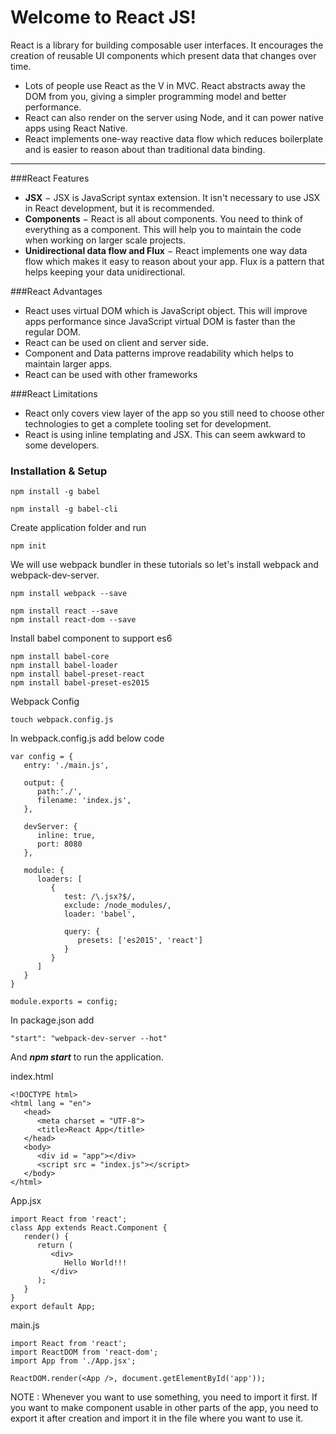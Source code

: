 Welcome to React JS!
===================


React is a library for building composable user interfaces. It encourages the creation of reusable UI components which present data that changes over time.

 - Lots of people use React as the V in MVC. React abstracts away the DOM from you, giving a simpler programming model and better performance. 
 - React can also render on the server using Node, and it can power native apps using React Native. 
 - React implements one-way reactive data flow which reduces boilerplate and is easier to reason about than traditional data binding.

----------


###React Features

- **JSX** − JSX is JavaScript syntax extension. It isn't necessary to use JSX in React development, but it is recommended.
- **Components** − React is all about components. You need to think of everything as a component. This will help you to maintain the code when working on larger scale projects.
- **Unidirectional data flow and Flux** − React implements one way data flow which makes it easy to reason about your app. Flux is a pattern that helps keeping your data unidirectional.

###React Advantages
- React uses virtual DOM which is JavaScript object. This will improve apps performance since JavaScript virtual DOM is faster than the regular DOM.
- React can be used on client and server side.
- Component and Data patterns improve readability which helps to maintain larger apps.
- React can be used with other frameworks

###React Limitations
- React only covers view layer of the app so you still need to choose other technologies to get a complete tooling set for development.
- React is using inline templating and JSX. This can seem awkward to some developers.

### Installation & Setup

```
npm install -g babel
```
```
npm install -g babel-cli
```
Create application folder and run
```
npm init
```
We will use webpack bundler in these tutorials so let's install webpack and webpack-dev-server.
```
npm install webpack --save
```
```
npm install react --save
npm install react-dom --save
```
Install babel component to support es6
```
npm install babel-core
npm install babel-loader
npm install babel-preset-react
npm install babel-preset-es2015
```
Webpack Config
```
touch webpack.config.js
```
In webpack.config.js add below code
```
var config = {
   entry: './main.js',
	
   output: {
      path:'./',
      filename: 'index.js',
   },
	
   devServer: {
      inline: true,
      port: 8080
   },
	
   module: {
      loaders: [
         {
            test: /\.jsx?$/,
            exclude: /node_modules/,
            loader: 'babel',
				
            query: {
               presets: ['es2015', 'react']
            }
         }
      ]
   }
}

module.exports = config;
```
In package.json add 
````
"start": "webpack-dev-server --hot"
````
And ***npm start*** to run the application.

index.html
```
<!DOCTYPE html>
<html lang = "en">
   <head>
      <meta charset = "UTF-8">
      <title>React App</title>
   </head>
   <body>
      <div id = "app"></div>
      <script src = "index.js"></script>
   </body>
</html>
```
App.jsx
```
import React from 'react';
class App extends React.Component {
   render() {
      return (
         <div>
            Hello World!!!
         </div>
      );
   }
}
export default App;
```
main.js
```
import React from 'react';
import ReactDOM from 'react-dom';
import App from './App.jsx';

ReactDOM.render(<App />, document.getElementById('app'));
```
NOTE : 
Whenever you want to use something, you need to import it first. If you want to make component usable in other parts of the app, you need to export it after creation and import it in the file where you want to use it.

